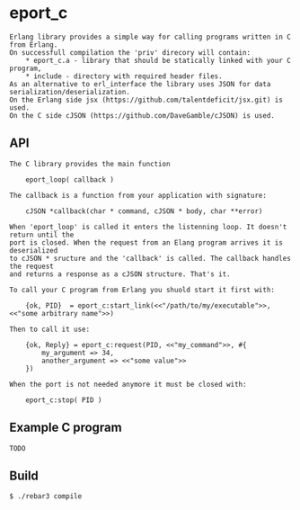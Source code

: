 eport_c
=====

    Erlang library provides a simple way for calling programs written in C from Erlang.
    On successfull compilation the 'priv' direcory will contain:
        * eport_c.a - library that should be statically linked with your C program,
        * include - directory with required header files.
    As an alternative to erl_interface the library uses JSON for data serialization/deserialization.
    On the Erlang side jsx (https://github.com/talentdeficit/jsx.git) is used.
    On the C side cJSON (https://github.com/DaveGamble/cJSON) is used.

API
-----
    The C library provides the main function 
        
        eport_loop( callback )

    The callback is a function from your application with signature:

        cJSON *callback(char * command, cJSON * body, char **error)

    When 'eport_loop' is called it enters the listenning loop. It doesn't return until the 
    port is closed. When the request from an Elang program arrives it is deserialized 
    to cJSON * sructure and the 'callback' is called. The callback handles the request
    and returns a response as a cJSON structure. That's it.

    To call your C program from Erlang you shuold start it first with:

        {ok, PID}  = eport_c:start_link(<<"/path/to/my/executable">>, <<"some arbitrary name">>)

    Then to call it use:

        {ok, Reply} = eport_c:request(PID, <<"my_command">>, #{ 
            my_argument => 34, 
            another_argument => <<"some value">> 
        })

    When the port is not needed anymore it must be closed with:

        eport_c:stop( PID )

Example C program
-----
    TODO

Build
-----

    $ ./rebar3 compile